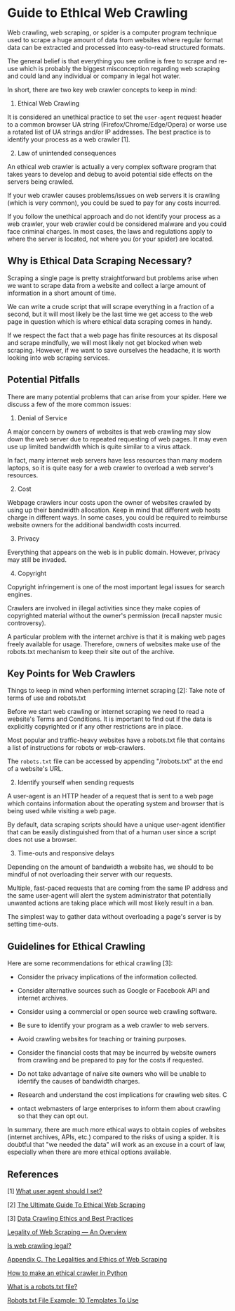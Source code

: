 # Guide to EthIcal Web Crawling

Web crawling, web scraping, or spider is a computer program technique used to scrape a huge amount of data from websites where regular format data can be extracted and processed into easy-to-read structured formats.

The general belief is that everything you see online is free to scrape and re-use which is probably the biggest misconception regarding web scraping and could land any individual or company in legal hot water.

In short, there are two key web crawler concepts to keep in mind:

1. Ethical Web Crawling

It is considered an unethical practice to set the `user-agent` request header to a common browser UA string (Firefox/Chrome/Edge/Opera) or worse use a rotated list of UA strings and/or IP addresses.
The best practice is to identify your process as a web crawler [1].

2. Law of unintended consequences

An ethical web crawler is actually a very complex software program that takes years to develop and debug to avoid potential side effects on the servers being crawled.

If your web crawler causes problems/issues on web servers it is crawling (which is very common), you could be sued to pay for any costs incurred.

If you follow the unethical approach and do not identify your process as a web crawler, your web crawler could be considered malware and you could face criminal charges. In most cases, the laws and regulations apply to where the server is located, not where you (or your spider) are located.

## Why is Ethical Data Scraping Necessary?

Scraping a single page is pretty straightforward but problems arise when we want to scrape data from a website and collect a large amount of information in a short amount of time.

We can write a crude script that will scrape everything in a fraction of a second, but it will most likely be the last time we get access to the web page in question which is where ethical data scraping comes in handy.

If we respect the fact that a web page has finite resources at its disposal and scrape mindfully, we will most likely not get blocked when web scraping. However, if we want to save ourselves the headache, it is worth looking into web scraping services.

## Potential Pitfalls

There are many potential problems that can arise from your spider. Here we discuss a few of the more common issues:

1. Denial of Service

A major concern by owners of websites is that web crawling may slow down the web server due to repeated requesting of web pages. It may even use up limited bandwidth which is quite similar to a virus attack.

In fact, many internet web servers have less resources than many modern laptops, so it is quite easy for a web crawler to overload a web server's resources.

2. Cost

Webpage crawlers incur costs upon the owner of websites crawled by using up their bandwidth allocation. Keep in mind that different web hosts charge in different ways.
In some cases, you could be required to reimburse website owners for the additional bandwidth costs incurred.

3. Privacy

Everything that appears on the web is in public domain. However, privacy may still be invaded.

4. Copyright

Copyright infringement is one of the most important legal issues for search engines.

Crawlers are involved in illegal activities since they make copies of copyrighted material without the owner's permission (recall napster music controversy).

A particular problem with the internet archive is that it is making web pages freely available for usage. Therefore, owners of websites make use of the robots.txt mechanism to keep their site out of the archive.

## Key Points for Web Crawlers

Things to keep in mind when performing internet scraping [2]:
Take note of terms of use and robots.txt

Before we start web crawling or internet scraping we need to read a website's Terms and Conditions.
It is important to find out if the data is explicitly copyrighted or if any other restrictions are in place.

Most popular and traffic-heavy websites have a robots.txt file that contains a list of instructions for robots or web-crawlers.

The `robots.txt` file can be accessed by appending "/robots.txt" at the end of a website's URL.

2. Identify yourself when sending requests

A user-agent is an HTTP header of a request that is sent to a web page which contains information about the operating system and browser that is being used while visiting a web page.

By default, data scraping scripts should have a unique user-agent identifier that can be easily distinguished from that of a human user since a script does not use a browser.

3. Time-outs and responsive delays

Depending on the amount of bandwidth a website has, we should to be mindful of not overloading their server with our requests.

Multiple, fast-paced requests that are coming from the same IP address and the same user-agent will alert the system administrator that potentially unwanted actions are taking place which will most likely result in a ban.

The simplest way to gather data without overloading a page's server is by setting time-outs.

## Guidelines for Ethical Crawling

Here are some recommendations for ethical crawling [3]:

- Consider the privacy implications of the information collected.

- Consider alternative sources such as Google or Facebook API and internet archives.

- Consider using a commercial or open source web crawling software.

- Be sure to identify your program as a web crawler to web servers.

- Avoid crawling websites for teaching or training purposes.

- Consider the financial costs that may be incurred by website owners from crawling and be prepared to pay for the costs if requested.

- Do not take advantage of naïve site owners who will be unable to identify the causes of bandwidth charges.

- Research and understand the cost implications for crawling web sites.
C
- ontact webmasters of large enterprises to inform them about crawling so that they can opt out.

In summary, there are much more ethical ways to obtain copies of websites (internet archives, APIs, etc.) compared to the risks of using a spider. It is doubtful that "we needed the data" will work as an excuse in a court of law, especially when there are more ethical options available.

## References

[1] [What user agent should I set?](https://webmasters.stackexchange.com/questions/6205/what-user-agent-should-i-set)

[2] [The Ultimate Guide To Ethical Web Scraping](https://finddatalab.com/ethicalscraping)

[3] [Data Crawling Ethics and Best Practices](https://www.promptcloud.com/blog/data-crawling-and-extraction-ethics/)


[Legality of Web Scraping — An Overview](https://medium.com/grepsr-blog/legality-of-web-scraping-an-overview-3cf415885e16)

[Is web crawling legal?](https://towardsdatascience.com/is-web-crawling-legal-a758c8fcacde)

[Appendix C. The Legalities and Ethics of Web Scraping](https://learning.oreilly.com/library/view/web-scraping-with/9781491910283/app03.html#idm139888656381232)

[How to make an ethical crawler in Python](https://dev.to/miguelmj/how-to-make-an-ethical-crawler-in-python-4o1g)

[What is a robots.txt file?](https://moz.com/learn/seo/robotstxt)

[Robots txt File Example: 10 Templates To Use](https://pagedart.com/blog/robots-txt-file-example/)
